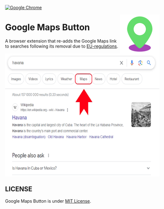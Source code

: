 [![Google Chrome](https://img.shields.io/chrome-web-store/v/lgjpodcefhkcimjlidbebbjnjafhjcfm?label=Install&logo=Google%20Chrome)](https://chrome.google.com/webstore/detail/google-maps-button/lgjpodcefhkcimjlidbebbjnjafhjcfm)

<img src="https://github.com/AminoffZ/google-maps-button/blob/main/public/assets/images/icon128.png?raw=true" align="right" width="128" height="128" title="google-maps-button-icon">

# Google Maps Button

A browser extension that re-adds the Google Maps link to searches following its removal due to [EU-regulations](https://digital-markets-act.ec.europa.eu/index_en).

<img src="https://github.com/AminoffZ/google-maps-button/blob/main/assets/promo_640x400.jpg?raw=true" align="middle" width="640" height="400" title="google-maps-button-icon">

## LICENSE

Google Maps Button is under [MIT License](https://github.com/AminoffZ/google-maps-button/blob/main/LICENSE).
